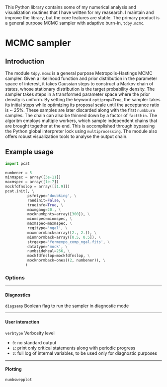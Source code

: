 This Python library contains some of my numerical analysis and visualization routines that I have written for my reasearch. I maintain and improve the library, but the core features are stable. The primary product is a general purpose MCMC sampler with adaptive burn-in, `tdpy.mcmc`.

# MCMC sampler
## Introduction
The module `tdpy.mcmc` is a general purpose Metropolis-Hastings MCMC sampler. Given a likelihood function and prior distribution in the parameter space of interest, it takes Gaussian steps to construct a Markov chain of states, whose stationary distribution is the target probability density. The sampler takes steps in a transformed parameter space where the prior density is uniform. By setting the keyword `optiprop=True`, the sampler takes its initial steps while optimizing its proposal scale until the acceptance ratio is ~ 25%. These samples are later discarded along with the first `numbburn` samples. The chain can also be thinned down by a factor of `factthin`. The algoritm employs multiple workers, which sample independent chains that are brought together at the end. This is accomplished through bypassing the Python global interpreter lock using `multiprocessing`. The module also offers robust visualization tools to analyse the output chain.

## Example usage

```python
import pcat
     
numbener = 5
minmspec = array([3e-11])
maxmspec = array([1e-7])
mockfdfnslop = array([[1.9]])
pcat.init(, \
          psfntype='doubking', \
          randinit=False, \
          trueinfo=True, \
          maxmgang=20., \
          mocknumbpnts=array([300]), \
          minmspec=minmspec, \
          maxmspec=maxmspec, \
          regitype='ngal', \
          maxmnormback=array([2., 2.]), \
          minmnormback=array([0.5, 0.5]), \
          strgexpo='fermexpo_comp_ngal.fits', \
          datatype='mock', \
          numbsideheal=256, \
          mockfdfnslop=mockfdfnslop, \
          mocknormback=ones((2, numbener)), \
         )
```

### Options
---
#### Diagnostics
`diagsamp`
Boolean flag to run the sampler in diagnostic mode

---
#### User interaction
`verbtype`
Verbosity level
- `0`: no standard output
- `1`: print only critical statements along with periodic progress
- `2`: full log of internal variables, to be used only for diagnostic purposes

---
#### Plotting
`numbswepplot`


